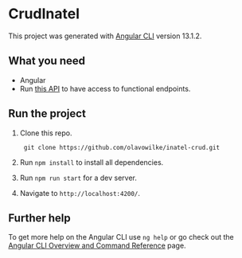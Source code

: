 # CrudInatel

This project was generated with [Angular CLI](https://github.com/angular/angular-cli) version 13.1.2.

## What you need
* Angular
* Run [this API](https://github.com/olavowilke/basic-api) to have access to functional endpoints.

## Run the project
1. Clone this repo.

        git clone https://github.com/olavowilke/inatel-crud.git
        
2. Run `npm install` to install all dependencies.

3. Run `npm run start` for a dev server.

4.  Navigate to `http://localhost:4200/`.

## Further help

To get more help on the Angular CLI use `ng help` or go check out the [Angular CLI Overview and Command Reference](https://angular.io/cli) page.
